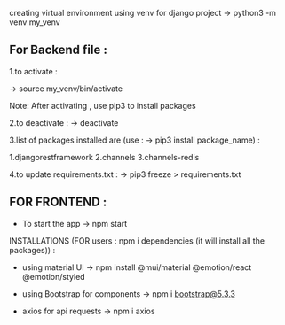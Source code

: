 creating virtual environment using venv  for django project
->  python3 -m venv my_venv



## For Backend file :

1.to activate :

->  source my_venv/bin/activate

Note:  After activating , use pip3 to install packages

2.to deactivate :
->  deactivate


3.list of packages installed are (use :  ->    pip3 install package_name) :

1.djangorestframework
2.channels
3.channels-redis


4.to update requirements.txt  :
-> pip3 freeze > requirements.txt


## FOR FRONTEND :

- To start the app 
 -> npm start

 INSTALLATIONS (FOR users :   npm i dependencies   (it will install all the packages)) :

 + using material UI
 ->  npm install @mui/material @emotion/react @emotion/styled

 + using Bootstrap for components
 -> npm i bootstrap@5.3.3

 + axios for api requests
 -> npm i axios




